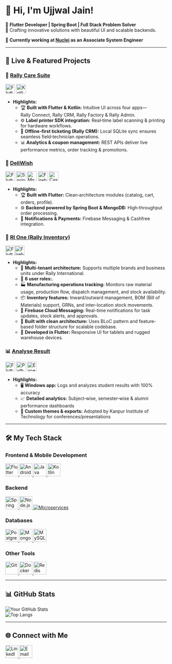 # 👋 Hi, I'm Ujjwal Jain!
🌟 **Flutter Developer | Spring Boot | Full Stack Problem Solver**  
🚀 Crafting innovative solutions with beautiful UI and scalable backends.  

💼 **Currently working at [Nuclei](https://gonuclei.com/) as an Associate System Engineer**  

---

## 🚀 Live & Featured Projects

### 📱 [Rally Care Suite](https://apps.apple.com/us/app/rally-connect-app/id6450603400)
<a href="https://flutter.dev" target="_blank" rel="noreferrer"><img src="https://www.vectorlogo.zone/logos/flutterio/flutterio-icon.svg" width="30" height="30" alt="Flutter"/></a> <a href="https://kotlinlang.org" target="_blank" rel="noreferrer"><img src="https://www.vectorlogo.zone/logos/kotlinlang/kotlinlang-icon.svg" width="30" height="30" alt="Kotlin"/></a>
- **Highlights:**  
  - 🏆 **Built with Flutter & Kotlin:** Intuitive UI across four apps—Rally Connect, Rally CRM, Rally Factory & Rally Admin.  
  - ⚙️ **Label printer SDK integration:** Real‑time label scanning & printing for hardware workflows.  
  - 🔄 **Offline‑first ticketing (Rally CRM):** Local SQLite sync ensures seamless field‑technician operations.  
  - 📊 **Analytics & coupon management:** REST APIs deliver live performance metrics, order tracking & promotions.  


### 🛒 [DeliWish](https://play.google.com/store/apps/details?id=com.customer.deliwish)
<a href="https://flutter.dev" target="_blank" rel="noreferrer"><img src="https://www.vectorlogo.zone/logos/flutterio/flutterio-icon.svg" width="30" height="30" alt="Flutter"/></a>  <a href="https://spring.io/projects/spring-boot" target="_blank" rel="noreferrer"><img src="https://www.vectorlogo.zone/logos/springio/springio-icon.svg" width="30" height="30" alt="Spring Boot"/></a>  <a href="https://www.mongodb.com" target="_blank" rel="noreferrer"><img src="https://www.vectorlogo.zone/logos/mongodb/mongodb-icon.svg" width="30" height="30" alt="MongoDB"/></a>  <a href="https://firebase.google.com" target="_blank" rel="noreferrer"><img src="https://www.vectorlogo.zone/logos/firebase/firebase-icon.svg" width="30" height="30" alt="Firebase"/></a> <a href="https://cashfree.com/" target="_blank" rel="noreferrer"> <img src="https://avatars.githubusercontent.com/u/25682196?s=200&v=4" width="30" height="30" alt="Cashfree"/></a>
- **Highlights:**  
    - 🏆 **Built with Flutter:** Clean‑architecture modules (catalog, cart, orders, profile).  
    - ⚙️ **Backend powered by Spring Boot & MongoDB:** High‑throughput order processing.  
    - 🔔 **Notifications & Payments:** Firebase Messaging & Cashfree integration. 

### 🧾 [RI One (Rally Inventory)](https://apps.apple.com/in/app/ri-one/id6473343504)
<a href="https://flutter.dev" target="_blank" rel="noreferrer"><img src="https://www.vectorlogo.zone/logos/flutterio/flutterio-icon.svg" width="30" height="30" alt="Flutter"/></a><a href="https://firebase.google.com" target="_blank" rel="noreferrer"><img src="https://www.vectorlogo.zone/logos/firebase/firebase-icon.svg" width="30" height="30" alt="Firebase"/></a> 
- **Highlights:**  
  - 🏢 **Multi-tenant architecture:** Supports multiple brands and business units under Rally International.  
  - 👥 **6 user roles:**.  
  - 🏭 **Manufacturing operations tracking:** Monitors raw material usage, production flow, dispatch management, and stock availability.  
  - 📦 **Inventory features:** Inward/outward management, BOM (Bill of Materials) support, GRNs, and inter-location stock movements.  
  - 🔔 **Firebase Cloud Messaging:** Real-time notifications for task updates, stock alerts, and approvals.  
  - 🧼 **Built with clean architecture:** Uses BLoC pattern and feature-based folder structure for scalable codebase.  
  - 📱 **Developed in Flutter:** Responsive UI for tablets and rugged warehouse devices.



### 📊 [Analyse Result](https://www.linkedin.com/posts/ujjwaljain091_flutter-flutterdeveloper-fluttercommunity-activity-7102029872004292608-ZCbL?utm_source=share&utm_medium=member_desktop&rcm=ACoAADeUPMIBftlzOC3yPGGqZoGuXa8OO26C2d0)
<a href="https://flutter.dev" target="_blank" rel="noreferrer"><img src="https://www.vectorlogo.zone/logos/flutterio/flutterio-icon.svg" width="30" height="30" alt="Flutter"/></a> <a href="https://www.python.org" target="_blank" rel="noreferrer"><img src="https://www.vectorlogo.zone/logos/python/python-icon.svg" width="30" height="30" alt="Python"/></a> <a href="https://www.microsoft.com/en-us/microsoft-365/excel" target="_blank" rel="noreferrer"><img src="https://res.cdn.office.net/files/fabric-cdn-prod_20230815.002/assets/brand-icons/product/svg/excel_32x1.svg" width="30" height="30" alt="Excel"/></a>
- **Highlights:**  
  - 🖥️ **Windows app:** Logs and analyzes student results with 100% accuracy  
  - 📈 **Detailed analytics:** Subject‑wise, semester‑wise & alumni performance dashboards  
  - 🎨 **Custom themes & exports:** Adopted by Kanpur Institute of Technology for conferences/presentations  

---

## 🛠️ My Tech Stack

### **Frontend & Mobile Development**
<a href="https://flutter.dev" target="_blank" rel="noreferrer">
  <img src="https://www.vectorlogo.zone/logos/flutterio/flutterio-icon.svg" width="40" height="40" alt="Flutter" />
</a>
<a href="https://developer.android.com" target="_blank" rel="noreferrer">
  <img src="https://www.vectorlogo.zone/logos/android/android-icon.svg" width="40" height="40" alt="Android" />
</a>
<a href="https://www.java.com" target="_blank" rel="noreferrer">
  <img src="https://www.vectorlogo.zone/logos/java/java-icon.svg" width="40" height="40" alt="Java" />
</a>
<a href="https://kotlinlang.org" target="_blank" rel="noreferrer">
  <img src="https://www.vectorlogo.zone/logos/kotlinlang/kotlinlang-icon.svg" width="40" height="40" alt="Kotlin" />
</a>

### **Backend**
<a href="https://spring.io/projects/spring-boot" target="_blank" rel="noreferrer">
  <img src="https://www.vectorlogo.zone/logos/springio/springio-icon.svg" width="40" height="40" alt="Spring Boot" />
</a>
<a href="https://nodejs.org" target="_blank" rel="noreferrer">
  <img src="https://www.vectorlogo.zone/logos/nodejs/nodejs-icon.svg" width="40" height="40" alt="Node.js" />
</a>
<a href="#" target="_blank" rel="noreferrer">
  <img src="https://img.shields.io/badge/Microservices-%231572B6.svg?style=for-the-badge&logo=Microservices&logoColor=white" alt="Microservices"/>
</a>

### **Databases**
<a href="https://www.postgresql.org" target="_blank" rel="noreferrer">
  <img src="https://www.vectorlogo.zone/logos/postgresql/postgresql-icon.svg" width="40" height="40" alt="PostgreSQL" />
</a>
<a href="https://www.mongodb.com" target="_blank" rel="noreferrer">
  <img src="https://www.vectorlogo.zone/logos/mongodb/mongodb-icon.svg" width="40" height="40" alt="MongoDB" />
</a>
<a href="https://www.mysql.com" target="_blank" rel="noreferrer">
  <img src="https://www.vectorlogo.zone/logos/mysql/mysql-icon.svg" width="40" height="40" alt="MySQL" />
</a>

### **Other Tools**
<a href="https://git-scm.com" target="_blank" rel="noreferrer">
  <img src="https://www.vectorlogo.zone/logos/git-scm/git-scm-icon.svg" width="40" height="40" alt="Git" />
</a>
<a href="https://www.docker.com" target="_blank" rel="noreferrer">
  <img src="https://www.vectorlogo.zone/logos/docker/docker-icon.svg" width="40" height="40" alt="Docker" />
</a>
<a href="https://redis.io" target="_blank" rel="noreferrer">
  <img src="https://www.vectorlogo.zone/logos/redis/redis-icon.svg" width="40" height="40" alt="Redis" />
</a>

---

## 📊 GitHub Stats

![Your GitHub Stats](https://github-readme-stats.vercel.app/api?username=Ujjwal091&show_icons=true&theme=radical)  
![Top Langs](https://github-readme-stats.vercel.app/api/top-langs/?username=Ujjwal091&layout=compact&theme=radical)  

---

## 🌐 Connect with Me
<a href="https://www.linkedin.com/in/ujjwaljain091/" target="_blank" rel="noreferrer">
  <img src="https://www.vectorlogo.zone/logos/linkedin/linkedin-icon.svg" width="40" height="40" alt="LinkedIn" />
</a>
<a href="mailto:ujjwaljai091@gamil.com" target="_blank" rel="noreferrer">
  <img src="https://www.vectorlogo.zone/logos/gmail/gmail-icon.svg" width="40" height="40" alt="Email" />
</a>
